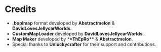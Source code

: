 # Credits

-   **.boplmap** format developed by **Abstractmelon** & **DavidLovesJellycarWorlds**.
-   **CustomMapLoader** developed by **DavidLovesJellycarWorlds**.
-   **Map Maker** developed by \***\*ThEpRo\*\*** & **Abstractmelon**.
-   Special thanks to **Unluckycrafter** for their support and contributions.
